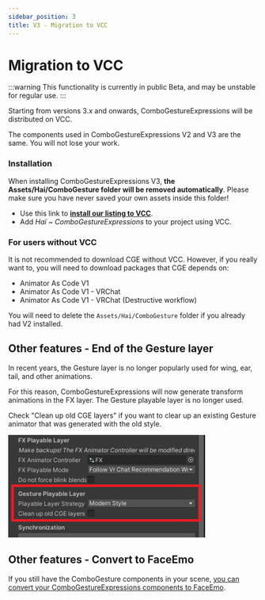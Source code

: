 ```yaml
---
sidebar_position: 3
title: V3 - Migration to VCC
---
```


# Migration to VCC

:::warning
This functionality is currently in public Beta, and may be unstable for regular use.
:::

Starting from versions 3.x and onwards, ComboGestureExpressions will be distributed on VCC.

The components used in ComboGestureExpressions V2 and V3 are the same. You will not lose your work.

### Installation

When installing ComboGestureExpressions V3, **the Assets/Hai/ComboGesture folder will be removed automatically**.
Please make sure you have never saved your own assets inside this folder!

- Use this link to **[install our listing to VCC](vcc://vpm/addRepo?url=https://hai-vr.github.io/vpm-listing/index.json)**.
- Add *Haï ~ ComboGestureExpressions* to your project using VCC.

### For users without VCC

It is not recommended to download CGE without VCC. However, if you really want to, you will need to download packages that CGE depends on:

- Animator As Code V1
- Animator As Code V1 - VRChat
- Animator As Code V1 - VRChat (Destructive workflow)

You will need to delete the `Assets/Hai/ComboGesture` folder if you already had V2 installed.

## Other features - End of the Gesture layer

In recent years, the Gesture layer is no longer popularly used for wing, ear, tail, and other animations.

For this reason, ComboGestureExpressions will now generate transform animations in the FX layer.
The Gesture playable layer is no longer used.

Check "Clean up old CGE layers" if you want to clear up an existing Gesture animator that was generated with the old style.

![gesture-end.png](img/gesture-end.png)

## Other features - Convert to FaceEmo

If you still have the ComboGesture components in your scene, [you can convert your ComboGestureExpressions components to FaceEmo](./convert-to-faceemo).
